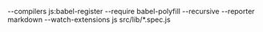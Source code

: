 --compilers js:babel-register
--require babel-polyfill
--recursive
--reporter markdown
--watch-extensions js
src/lib/*.spec.js
